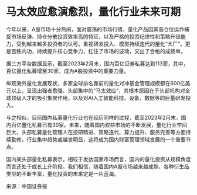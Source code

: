 # 马太效应愈演愈烈，量化行业未来可期

今年以来，A股市场十分热闹，面对震荡的市场行情，量化产品因其高仓位运作捕捉市场反弹、持仓分散投资效率高的特征，以及严格的投资纪律性和策略升级能力，受到越来越多投资者的认可。重视研发投入、模型持续迭代的量化“大厂”，更是苦练内功，持续提升核心竞争力，扛住了市场的波动，交出了合格的成绩单。

据三方平台数据显示，截至2023年2月末，国内百亿证券私募达到113家，其中，百亿量化私募增至30家，成为A股投资中的重要力量。

纵观海外量化发展现状，多家全球排名靠前的量化对冲基金管理规模都在600亿美元以上，呈现出强者愈强、头部集中的“马太效应”，其根本原因在于头部机构对全球顶级人才的吸引集聚作用，以及对AI人工智能科技、设备，数据等的巨量研发投入。

与之相似，目前国内私募量化行业也在经历同样的过程，截至2023年2月末，国内百亿量化私募已有30家。未来，随着国内权益市场的不断发展，量化行业空间巨大，头部私募量化管理人在投研精进、策略迭代、算力提升、服务完善等方面持续勤修，行业集中趋势或越发明显，这将成为国内财富管理领域发展的一个重要节点。

国内某头部量化私募表示，相较于发达国家市场而言，国内的量化投资从规模角度而言还处于成长上升阶段。我们相信，随着国内A股市场越来越成熟、各种衍生品类型的不断丰富，量化投资的未来定是一片蓝海。

来源：中国证券报